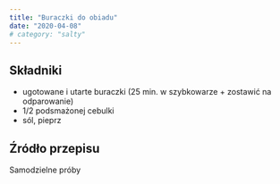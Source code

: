 ```yaml
---
title: "Buraczki do obiadu"
date: "2020-04-08"
# category: "salty"
---
```


## Składniki

- ugotowane i utarte buraczki (25 min. w szybkowarze + zostawić na odparowanie)
- 1/2 podsmażonej cebulki
- sól, pieprz

## Źródło przepisu

Samodzielne próby
